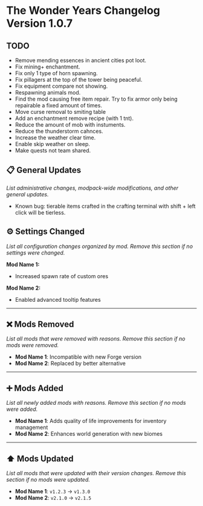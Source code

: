 # The Wonder Years Changelog Version 1.0.7

## TODO

- Remove mending essences in ancient cities pot loot.
- Fix mining+ enchantment.
- Fix only 1 type of horn spawning.
- Fix pillagers at the top of the tower being peaceful.
- Fix equipment compare not showing.
- Respawning animals mod.
- Find the mod causing free item repair. Try to fix armor only being repairable a fixed amount of times.
- Move curse removal to smiting table
- Add an enchantment remove recipe (with 1 tnt).
- Reduce the amount of mob with instuments.
- Reduce the thunderstorm cahnces.
- Increase the weather clear time.
- Enable skip weather on sleep.
- Make quests not team shared.

## 📋 General Updates

*List administrative changes, modpack-wide modifications, and other general updates.*

- Known bug: tierable items crafted in the crafting terminal with shift + left click will be tierless.

## ⚙️ Settings Changed

*List all configuration changes organized by mod. Remove this section if no settings were changed.*

**Mod Name 1:**

- Increased spawn rate of custom ores

**Mod Name 2:**

- Enabled advanced tooltip features

---

## ❌ Mods Removed

*List all mods that were removed with reasons. Remove this section if no mods were removed.*

- **Mod Name 1**: Incompatible with new Forge version
- **Mod Name 2**: Replaced by better alternative

---

## ➕ Mods Added

*List all newly added mods with reasons. Remove this section if no mods were added.*

- **Mod Name 1**: Adds quality of life improvements for inventory management
- **Mod Name 2**: Enhances world generation with new biomes

---

## ⬆️ Mods Updated

*List all mods that were updated with their version changes. Remove this section if no mods were updated.*

- **Mod Name 1**: `v1.2.3` → `v1.3.0`
- **Mod Name 2**: `v2.1.0` → `v2.1.5`
